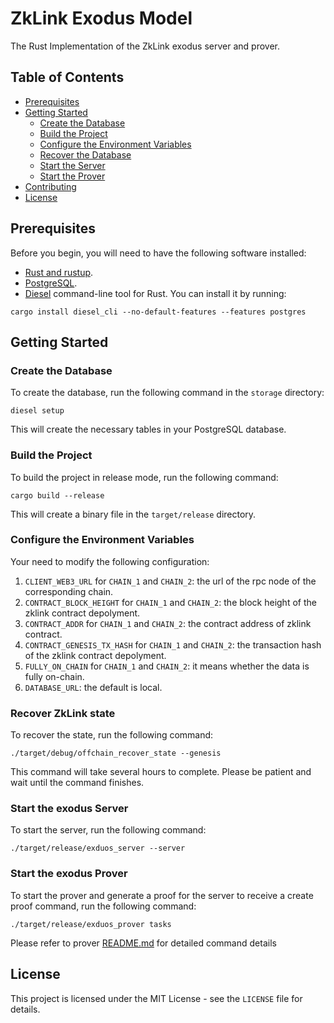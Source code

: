 # ZkLink Exodus Model

The Rust Implementation of the ZkLink exodus server and prover.

## Table of Contents

- [Prerequisites](#prerequisites)
- [Getting Started](#getting-started)
    - [Create the Database](#create-the-database)
    - [Build the Project](#build-the-project)
    - [Configure the Environment Variables](#configure-the-environment-variables)
    - [Recover the Database](#recover-ZkLink-state)
    - [Start the Server](#start-the-exodus-server)
    - [Start the Prover](#start-the-exodus-prover)
- [Contributing](#contributing)
- [License](#license)

## Prerequisites

Before you begin, you will need to have the following software installed:

- [Rust and rustup](https://www.rust-lang.org/tools/install).
- [PostgreSQL](https://www.postgresql.org/download/).
- [Diesel](http://diesel.rs/) command-line tool for Rust. You can install it by running:
```
cargo install diesel_cli --no-default-features --features postgres
```

## Getting Started

### Create the Database

To create the database, run the following command in the `storage` directory:
```
diesel setup
```
This will create the necessary tables in your PostgreSQL database.

### Build the Project

To build the project in release mode, run the following command:
```
cargo build --release
```
This will create a binary file in the `target/release` directory.

### Configure the Environment Variables
Your need to modify the following configuration:

1. `CLIENT_WEB3_URL` for `CHAIN_1` and `CHAIN_2`: the url of the rpc node of the corresponding chain.
2. `CONTRACT_BLOCK_HEIGHT` for `CHAIN_1` and `CHAIN_2`: the block height of the zklink contract depolyment.
3. `CONTRACT_ADDR` for `CHAIN_1` and `CHAIN_2`: the contract address of zklink contract.
4. `CONTRACT_GENESIS_TX_HASH` for `CHAIN_1` and `CHAIN_2`: the transaction hash of the zklink contract depolyment.
5. `FULLY_ON_CHAIN` for `CHAIN_1` and `CHAIN_2`: it means whether the data is fully on-chain.
6. `DATABASE_URL`: the default is local.

### Recover ZkLink state
To recover the state, run the following command:
```
./target/debug/offchain_recover_state --genesis
```
This command will take several hours to complete. Please be patient and wait until the command finishes.

### Start the exodus Server
To start the server, run the following command:
```
./target/release/exduos_server --server
```

### Start the exodus Prover
To start the prover and generate a proof for the server to receive a create proof command, run the following command:
```
./target/release/exduos_prover tasks
```
Please refer to prover [README.md](prover/README.md) for detailed command details


## License
This project is licensed under the MIT License - see the `LICENSE` file for details.
